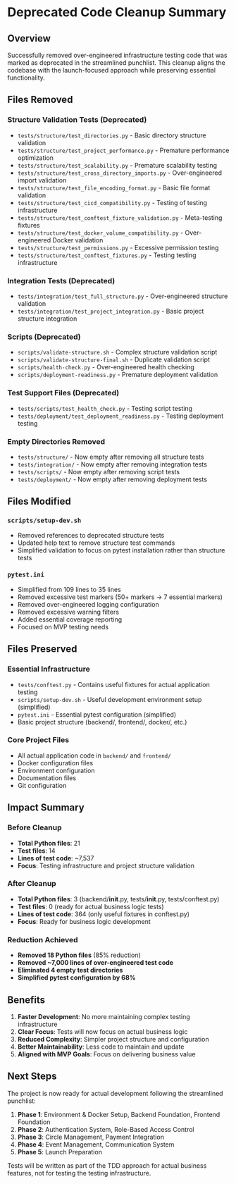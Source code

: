 # Deprecated Code Cleanup Summary

## Overview

Successfully removed over-engineered infrastructure testing code that was marked as deprecated in the streamlined punchlist. This cleanup aligns the codebase with the launch-focused approach while preserving essential functionality.

## Files Removed

### Structure Validation Tests (Deprecated)

- `tests/structure/test_directories.py` - Basic directory structure validation
- `tests/structure/test_project_performance.py` - Premature performance optimization
- `tests/structure/test_scalability.py` - Premature scalability testing
- `tests/structure/test_cross_directory_imports.py` - Over-engineered import validation
- `tests/structure/test_file_encoding_format.py` - Basic file format validation
- `tests/structure/test_cicd_compatibility.py` - Testing of testing infrastructure
- `tests/structure/test_conftest_fixture_validation.py` - Meta-testing fixtures
- `tests/structure/test_docker_volume_compatibility.py` - Over-engineered Docker validation
- `tests/structure/test_permissions.py` - Excessive permission testing
- `tests/structure/test_conftest_fixtures.py` - Testing testing infrastructure

### Integration Tests (Deprecated)

- `tests/integration/test_full_structure.py` - Over-engineered structure validation
- `tests/integration/test_project_integration.py` - Basic project structure integration

### Scripts (Deprecated)

- `scripts/validate-structure.sh` - Complex structure validation script
- `scripts/validate-structure-final.sh` - Duplicate validation script
- `scripts/health-check.py` - Over-engineered health checking
- `scripts/deployment-readiness.py` - Premature deployment validation

### Test Support Files (Deprecated)

- `tests/scripts/test_health_check.py` - Testing script testing
- `tests/deployment/test_deployment_readiness.py` - Testing deployment testing

### Empty Directories Removed

- `tests/structure/` - Now empty after removing all structure tests
- `tests/integration/` - Now empty after removing integration tests
- `tests/scripts/` - Now empty after removing script tests
- `tests/deployment/` - Now empty after removing deployment tests

## Files Modified

### `scripts/setup-dev.sh`

- Removed references to deprecated structure tests
- Updated help text to remove structure test commands
- Simplified validation to focus on pytest installation rather than structure tests

### `pytest.ini`

- Simplified from 109 lines to 35 lines
- Removed excessive test markers (50+ markers → 7 essential markers)
- Removed over-engineered logging configuration
- Removed excessive warning filters
- Added essential coverage reporting
- Focused on MVP testing needs

## Files Preserved

### Essential Infrastructure

- `tests/conftest.py` - Contains useful fixtures for actual application testing
- `scripts/setup-dev.sh` - Useful development environment setup (simplified)
- `pytest.ini` - Essential pytest configuration (simplified)
- Basic project structure (backend/, frontend/, docker/, etc.)

### Core Project Files

- All actual application code in `backend/` and `frontend/`
- Docker configuration files
- Environment configuration
- Documentation files
- Git configuration

## Impact Summary

### Before Cleanup

- **Total Python files**: 21
- **Test files**: 14
- **Lines of test code**: ~7,537
- **Focus**: Testing infrastructure and project structure validation

### After Cleanup

- **Total Python files**: 3 (backend/**init**.py, tests/**init**.py, tests/conftest.py)
- **Test files**: 0 (ready for actual business logic tests)
- **Lines of test code**: 364 (only useful fixtures in conftest.py)
- **Focus**: Ready for business logic development

### Reduction Achieved

- **Removed 18 Python files** (85% reduction)
- **Removed ~7,000 lines of over-engineered test code**
- **Eliminated 4 empty test directories**
- **Simplified pytest configuration by 68%**

## Benefits

1. **Faster Development**: No more maintaining complex testing infrastructure
2. **Clear Focus**: Tests will now focus on actual business logic
3. **Reduced Complexity**: Simpler project structure and configuration
4. **Better Maintainability**: Less code to maintain and update
5. **Aligned with MVP Goals**: Focus on delivering business value

## Next Steps

The project is now ready for actual development following the streamlined punchlist:

1. **Phase 1**: Environment & Docker Setup, Backend Foundation, Frontend Foundation
2. **Phase 2**: Authentication System, Role-Based Access Control
3. **Phase 3**: Circle Management, Payment Integration
4. **Phase 4**: Event Management, Communication System
5. **Phase 5**: Launch Preparation

Tests will be written as part of the TDD approach for actual business features, not for testing the testing infrastructure.
